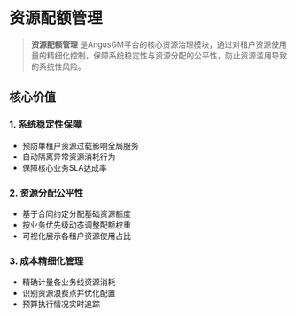 # 资源配额管理

> **资源配额管理** 是AngusGM平台的核心资源治理模块，通过对租户资源使用量的精细化控制，保障系统稳定性与资源分配的公平性，防止资源滥用导致的系统性风险。

## 核心价值

### 1. 系统稳定性保障
- 预防单租户资源过载影响全局服务
- 自动隔离异常资源消耗行为
- 保障核心业务SLA达成率

### 2. 资源分配公平性
- 基于合同约定分配基础资源额度
- 按业务优先级动态调整配额权重
- 可视化展示各租户资源使用占比

### 3. 成本精细化管理
- 精确计量各业务线资源消耗
- 识别资源浪费点并优化配置
- 预算执行情况实时追踪
